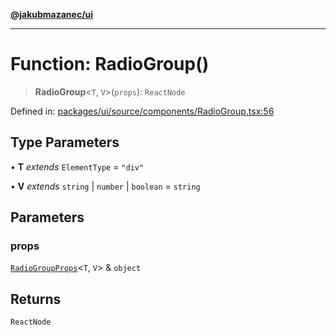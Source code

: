 [**@jakubmazanec/ui**](../README.md)

---

# Function: RadioGroup()

> **RadioGroup**\<`T`, `V`\>(`props`): `ReactNode`

Defined in:
[packages/ui/source/components/RadioGroup.tsx:56](https://github.com/jakubmazanec/tools/blob/66e975ab265618dba82f8e4c56654145b7ba4db7/packages/ui/source/components/RadioGroup.tsx#L56)

## Type Parameters

• **T** _extends_ `ElementType` = `"div"`

• **V** _extends_ `string` \| `number` \| `boolean` = `string`

## Parameters

### props

[`RadioGroupProps`](../type-aliases/RadioGroupProps.md)\<`T`, `V`\> & `object`

## Returns

`ReactNode`
